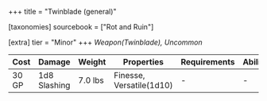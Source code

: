 +++
title = "Twinblade (general)"

[taxonomies]
sourcebook = ["Rot and Ruin"]

[extra]
tier = "Minor"
+++
_Weapon(Twinblade), Uncommon_

| Cost | Damage | Weight | Properties | Requirements | Abilities |
| ---- | ------ | ------ | ---------- | ------------ | --------- |
| 30 GP | 1d8 Slashing | 7.0 lbs | Finesse, Versatile(1d10) | - | - |
